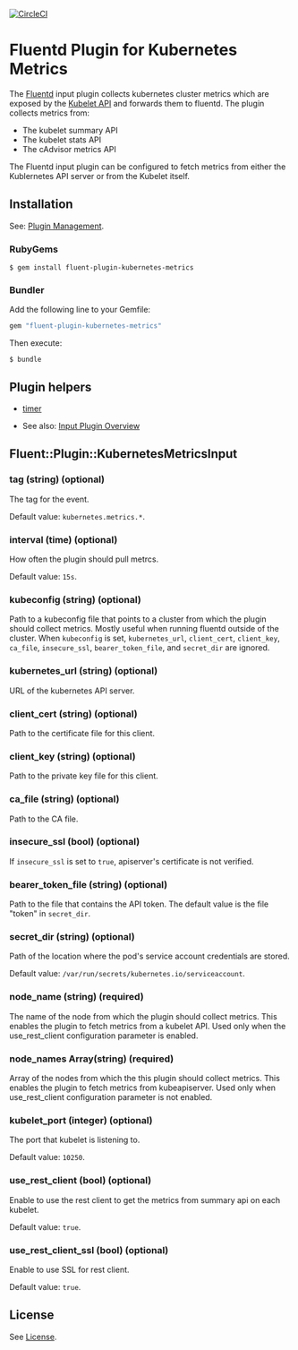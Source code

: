 [![CircleCI](https://circleci.com/gh/git-lfs/git-lfs.svg?style=shield&circle-token=856152c2b02bfd236f54d21e1f581f3e4ebf47ad)](https://circleci.com/gh/splunk/fluent-plugin-kubernetes-metrics)
# Fluentd Plugin for Kubernetes Metrics

The [Fluentd](https://fluentd.org/) input plugin collects kubernetes cluster metrics which are exposed by the [Kubelet API](https://kubernetes.io/docs/admin/kubelet/) and forwards them to fluentd.
The plugin collects metrics from:
   * The kubelet summary API
   * The kubelet stats API
   * The cAdvisor metrics API

The Fluentd input plugin can be configured to fetch metrics from either the Kublernetes API server or from the Kubelet itself. 

## Installation

See: [Plugin Management](https://docs.fluentd.org/v1.0/articles/plugin-management).

### RubyGems

```
$ gem install fluent-plugin-kubernetes-metrics
```

### Bundler

Add the following line to your Gemfile:

```ruby
gem "fluent-plugin-kubernetes-metrics"
```

Then execute:

```
$ bundle
```

## Plugin helpers

* [timer](https://docs.fluentd.org/v1.0/articles/api-plugin-helper-timer)

* See also: [Input Plugin Overview](https://docs.fluentd.org/v1.0/articles/input-plugin-overview)

## Fluent::Plugin::KubernetesMetricsInput

### tag (string) (optional)

The tag for the event.

Default value: `kubernetes.metrics.*`.

### interval (time) (optional)

How often the plugin should pull metrcs.

Default value: `15s`.

### kubeconfig (string) (optional)

Path to a kubeconfig file that points to a cluster from which the plugin should collect metrics. Mostly useful when running fluentd outside of the cluster. When `kubeconfig` is set, `kubernetes_url`, `client_cert`, `client_key`, `ca_file`, `insecure_ssl`, `bearer_token_file`, and `secret_dir` are ignored.

### kubernetes_url (string) (optional)

URL of the kubernetes API server.

### client_cert (string) (optional)

Path to the certificate file for this client.

### client_key (string) (optional)

Path to the private key file for this client.

### ca_file (string) (optional)

Path to the CA file.

### insecure_ssl (bool) (optional)

If `insecure_ssl` is set to `true`, apiserver's certificate is not verified.

### bearer_token_file (string) (optional)

Path to the file that contains the API token. The default value is the file "token" in `secret_dir`.

### secret_dir (string) (optional)

Path of the location where the pod's service account credentials are stored.

Default value: `/var/run/secrets/kubernetes.io/serviceaccount`.

### node_name (string) (required)

The name of the node from which the plugin should collect metrics. This enables the plugin to fetch metrics from a kubelet API. Used only when the use_rest_client configuration parameter is enabled. 

### node_names Array(string) (required)

Array of the nodes from which the this plugin should collect metrics. This enables the plugin to fetch metrics from kubeapiserver. Used only when use_rest_client configuration parameter is not enabled. 

### kubelet_port (integer) (optional)

The port that kubelet is listening to.

Default value: `10250`.

### use_rest_client (bool) (optional)

Enable to use the rest client to get the metrics from summary api on each kubelet.

Default value: `true`.

### use_rest_client_ssl (bool) (optional)

Enable to use SSL for rest client.

Default value: `true`.

## License

See [License](LICENSE).
